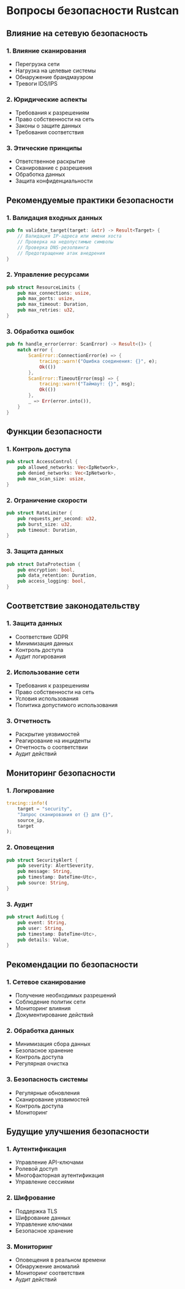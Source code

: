# Вопросы безопасности Rustcan

## Влияние на сетевую безопасность

### 1. Влияние сканирования
- Перегрузка сети
- Нагрузка на целевые системы
- Обнаружение брандмауэром
- Тревоги IDS/IPS

### 2. Юридические аспекты
- Требования к разрешениям
- Право собственности на сеть
- Законы о защите данных
- Требования соответствия

### 3. Этические принципы
- Ответственное раскрытие
- Сканирование с разрешения
- Обработка данных
- Защита конфиденциальности

## Рекомендуемые практики безопасности

### 1. Валидация входных данных
```rust
pub fn validate_target(target: &str) -> Result<Target> {
    // Валидация IP-адреса или имени хоста
    // Проверка на недопустимые символы
    // Проверка DNS-резолвинга
    // Предотвращение атак внедрения
}
```

### 2. Управление ресурсами
```rust
pub struct ResourceLimits {
    pub max_connections: usize,
    pub max_ports: usize,
    pub max_timeout: Duration,
    pub max_retries: u32,
}
```

### 3. Обработка ошибок
```rust
pub fn handle_error(error: ScanError) -> Result<()> {
    match error {
        ScanError::ConnectionError(e) => {
            tracing::warn!("Ошибка соединения: {}", e);
            Ok(())
        },
        ScanError::TimeoutError(msg) => {
            tracing::warn!("Таймаут: {}", msg);
            Ok(())
        },
        _ => Err(error.into()),
    }
}
```

## Функции безопасности

### 1. Контроль доступа
```rust
pub struct AccessControl {
    pub allowed_networks: Vec<IpNetwork>,
    pub denied_networks: Vec<IpNetwork>,
    pub max_scan_size: usize,
}
```

### 2. Ограничение скорости
```rust
pub struct RateLimiter {
    pub requests_per_second: u32,
    pub burst_size: u32,
    pub timeout: Duration,
}
```

### 3. Защита данных
```rust
pub struct DataProtection {
    pub encryption: bool,
    pub data_retention: Duration,
    pub access_logging: bool,
}
```

## Соответствие законодательству

### 1. Защита данных
- Соответствие GDPR
- Минимизация данных
- Контроль доступа
- Аудит логирования

### 2. Использование сети
- Требования к разрешениям
- Право собственности на сеть
- Условия использования
- Политика допустимого использования

### 3. Отчетность
- Раскрытие уязвимостей
- Реагирование на инциденты
- Отчетность о соответствии
- Аудит действий

## Мониторинг безопасности

### 1. Логирование
```rust
tracing::info!(
    target = "security",
    "Запрос сканирования от {} для {}",
    source_ip,
    target
);
```

### 2. Оповещения
```rust
pub struct SecurityAlert {
    pub severity: AlertSeverity,
    pub message: String,
    pub timestamp: DateTime<Utc>,
    pub source: String,
}
```

### 3. Аудит
```rust
pub struct AuditLog {
    pub event: String,
    pub user: String,
    pub timestamp: DateTime<Utc>,
    pub details: Value,
}
```

## Рекомендации по безопасности

### 1. Сетевое сканирование
- Получение необходимых разрешений
- Соблюдение политик сети
- Мониторинг влияния
- Документирование действий

### 2. Обработка данных
- Минимизация сбора данных
- Безопасное хранение
- Контроль доступа
- Регулярная очистка

### 3. Безопасность системы
- Регулярные обновления
- Сканирование уязвимостей
- Контроль доступа
- Мониторинг

## Будущие улучшения безопасности

### 1. Аутентификация
- Управление API-ключами
- Ролевой доступ
- Многофакторная аутентификация
- Управление сессиями

### 2. Шифрование
- Поддержка TLS
- Шифрование данных
- Управление ключами
- Безопасное хранение

### 3. Мониторинг
- Оповещения в реальном времени
- Обнаружение аномалий
- Мониторинг соответствия
- Аудит действий 